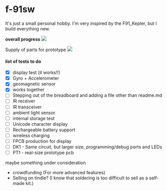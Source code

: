 # f-91sw
It's just a small personal hobby. I'm very inspired by the F91_Kepler, but I build everything new.

**overall progress**
![](https://geps.dev/progress/10)

Supply of parts for prototype
![](https://geps.dev/progress/80)


#### **list of tests to do**
- [x] display test (it works!!)
- [x] Gyro + Accelerometer
- [x] geomagnetic sensor
- [x] works together
- [ ] Stepping out of the breadboard and adding a file other than readme.md
- [ ] IR receiver
- [ ] IR transceiver
- [ ] ambient light sensor
- [ ] internal storage test
- [ ] Unicode character display
- [ ] Rechargeable battery support
- [ ] wireless charging
- [ ] FPCB production for display
- [ ] DK1 - Same circuit, but larger size, programming/debug ports and LEDs
- [ ] PT1 - real-size prototype pcb

maybe something under consideration
 - crowdfunding (For more advanced features)
 - Selling on tindle? (I know that soldering is too difficult to sell as a self-made kit.)
 

